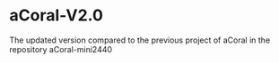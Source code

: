 # aCoral-V2.0
The updated version compared to the previous project of aCoral in the repository aCoral-mini2440
